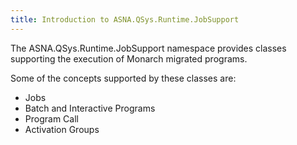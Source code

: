 ```yaml
---
title: Introduction to ASNA.QSys.Runtime.JobSupport
---
```


The ASNA.QSys.Runtime.JobSupport namespace provides classes supporting the execution of Monarch migrated programs.

Some of the concepts supported by these classes are:
- Jobs
- Batch and Interactive Programs
- Program Call
- Activation Groups
